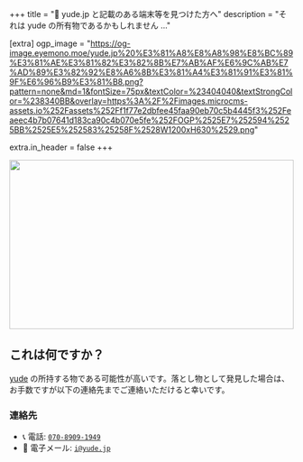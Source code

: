 +++
title = "🔖 yude.jp と記載のある端末等を見つけた方へ"
description = "それは yude の所有物であるかもしれません ..."

[extra]
ogp_image = "https://og-image.eyemono.moe/yude.jp%20%E3%81%A8%E8%A8%98%E8%BC%89%E3%81%AE%E3%81%82%E3%82%8B%E7%AB%AF%E6%9C%AB%E7%AD%89%E3%82%92%E8%A6%8B%E3%81%A4%E3%81%91%E3%81%9F%E6%96%B9%E3%81%B8.png?pattern=none&md=1&fontSize=75px&textColor=%23404040&textStrongColor=%238340BB&overlay=https%3A%2F%2Fimages.microcms-assets.io%252Fassets%252Ff1f77e2dbfee45faa90eb70c5b4445f3%252Feaeec4b7b07641d183ca90c4b070e5fe%252FOGP%2525E7%252594%2525BB%2525E5%252583%25258F%2528W1200xH630%2529.png"

extra.in_header = false
+++

<img src="/images/found.png" height="300px" width="100%" style="object-fit: cover;">

## これは何ですか？

[yude](/profile) の所持する物である可能性が高いです。落とし物として発見した場合は、お手数ですが以下の連絡先までご連絡いただけると幸いです。

### 連絡先

- 📞 電話: [`070-8909-1949`](tel:+81-70-8909-1949)
- 📧 電子メール: [`i@yude.jp`](mailto:i@yude.jp)
